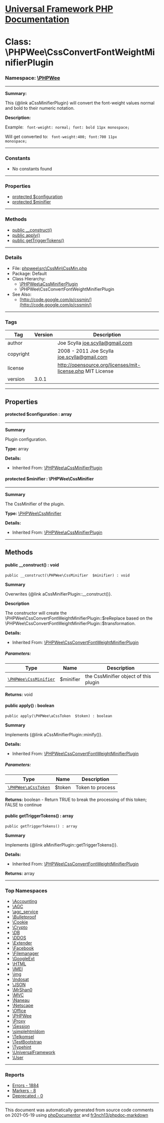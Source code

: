 # [Universal Framework PHP Documentation](../home.md)

# Class: \PHPWee\CssConvertFontWeightMinifierPlugin
### Namespace: [\PHPWee](../namespaces/PHPWee.md)
---
**Summary:**

This {@link aCssMinifierPlugin} will convert the font-weight values normal and bold to their numeric notation.

**Description:**

Example:
<code>
font-weight: normal;
font: bold 11px monospace;
</code>

Will get converted to:
<code>
font-weight:400;
font:700 11px monospace;
</code>

---
### Constants
* No constants found
---
### Properties
* [protected $configuration](../classes/PHPWee.aCssMinifierPlugin.md#property_configuration)
* [protected $minifier](../classes/PHPWee.aCssMinifierPlugin.md#property_minifier)
---
### Methods
* [public __construct()](../classes/PHPWee.CssConvertFontWeightMinifierPlugin.md#method___construct)
* [public apply()](../classes/PHPWee.CssConvertFontWeightMinifierPlugin.md#method_apply)
* [public getTriggerTokens()](../classes/PHPWee.CssConvertFontWeightMinifierPlugin.md#method_getTriggerTokens)
---
### Details
* File: [phpwee\src\CssMin\CssMin.php](../files/phpwee.src.CssMin.CssMin.md)
* Package: Default
* Class Hierarchy: 
  * [\PHPWee\aCssMinifierPlugin](../classes/PHPWee.aCssMinifierPlugin.md)
  * \PHPWee\CssConvertFontWeightMinifierPlugin
* See Also:
  * [http://code.google.com/p/cssmin/](http://code.google.com/p/cssmin/)
---
### Tags
| Tag | Version | Description |
| --- | ------- | ----------- |
| author |  | Joe Scylla <joe.scylla@gmail.com> |
| copyright |  | 2008 - 2011 Joe Scylla <joe.scylla@gmail.com> |
| license |  | http://opensource.org/licenses/mit-license.php MIT License |
| version | 3.0.1 |  |
---
## Properties
<a name="property_configuration"></a>
#### protected $configuration : array
---
**Summary**

Plugin configuration.

**Type:** array

**Details:**
* Inherited From: [\PHPWee\aCssMinifierPlugin](../classes/PHPWee.aCssMinifierPlugin.md)


<a name="property_minifier"></a>
#### protected $minifier : \PHPWee\CssMinifier
---
**Summary**

The CssMinifier of the plugin.

**Type:** <a href="../classes/PHPWee.CssMinifier.html">\PHPWee\CssMinifier</a>

**Details:**
* Inherited From: [\PHPWee\aCssMinifierPlugin](../classes/PHPWee.aCssMinifierPlugin.md)



---
## Methods
<a name="method___construct" class="anchor"></a>
#### public __construct() : void

```
public __construct(\PHPWee\CssMinifier  $minifier) : void
```

**Summary**

Overwrites {@link aCssMinifierPlugin::__construct()}.

**Description**

The constructor will create the \PHPWee\CssConvertFontWeightMinifierPlugin::$reReplace
based on the \PHPWee\CssConvertFontWeightMinifierPlugin::$transformation.

**Details:**
* Inherited From: [\PHPWee\CssConvertFontWeightMinifierPlugin](../classes/PHPWee.CssConvertFontWeightMinifierPlugin.md)
##### Parameters:
| Type | Name | Description |
| ---- | ---- | ----------- |
| <code><a href="../classes/PHPWee.CssMinifier.html">\PHPWee\CssMinifier</a></code> | $minifier  | the CssMinifier object of this plugin |

**Returns:** void


<a name="method_apply" class="anchor"></a>
#### public apply() : boolean

```
public apply(\PHPWee\aCssToken  $token) : boolean
```

**Summary**

Implements {@link aCssMinifierPlugin::minify()}.

**Details:**
* Inherited From: [\PHPWee\CssConvertFontWeightMinifierPlugin](../classes/PHPWee.CssConvertFontWeightMinifierPlugin.md)
##### Parameters:
| Type | Name | Description |
| ---- | ---- | ----------- |
| <code><a href="../classes/PHPWee.aCssToken.html">\PHPWee\aCssToken</a></code> | $token  | Token to process |

**Returns:** boolean - Return TRUE to break the processing of this token; FALSE to continue


<a name="method_getTriggerTokens" class="anchor"></a>
#### public getTriggerTokens() : array

```
public getTriggerTokens() : array
```

**Summary**

Implements {@link aMinifierPlugin::getTriggerTokens()}.

**Details:**
* Inherited From: [\PHPWee\CssConvertFontWeightMinifierPlugin](../classes/PHPWee.CssConvertFontWeightMinifierPlugin.md)

**Returns:** array



---

### Top Namespaces

* [\Accounting](../namespaces/Accounting.md)
* [\AGC](../namespaces/AGC.md)
* [\agc_service](../namespaces/agc_service.md)
* [\Bulletproof](../namespaces/Bulletproof.md)
* [\Cookie](../namespaces/Cookie.md)
* [\Crypto](../namespaces/Crypto.md)
* [\DB](../namespaces/DB.md)
* [\DDOS](../namespaces/DDOS.md)
* [\Extender](../namespaces/Extender.md)
* [\Facebook](../namespaces/Facebook.md)
* [\Filemanager](../namespaces/Filemanager.md)
* [\GoogleExt](../namespaces/GoogleExt.md)
* [\HTML](../namespaces/HTML.md)
* [\IMEI](../namespaces/IMEI.md)
* [\img](../namespaces/img.md)
* [\Indosat](../namespaces/Indosat.md)
* [\JSON](../namespaces/JSON.md)
* [\MrShan0](../namespaces/MrShan0.md)
* [\MVC](../namespaces/MVC.md)
* [\Naneau](../namespaces/Naneau.md)
* [\Netscape](../namespaces/Netscape.md)
* [\Office](../namespaces/Office.md)
* [\PHPWee](../namespaces/PHPWee.md)
* [\Proxy](../namespaces/Proxy.md)
* [\Session](../namespaces/Session.md)
* [\simplehtmldom](../namespaces/simplehtmldom.md)
* [\Telkomsel](../namespaces/Telkomsel.md)
* [\TestBootstrap](../namespaces/TestBootstrap.md)
* [\Typehint](../namespaces/Typehint.md)
* [\UniversalFramework](../namespaces/UniversalFramework.md)
* [\User](../namespaces/User.md)

---

### Reports
* [Errors - 1884](../reports/errors.md)
* [Markers - 8](../reports/markers.md)
* [Deprecated - 0](../reports/deprecated.md)

---

This document was automatically generated from source code comments on 2021-05-19 using [phpDocumentor](http://www.phpdoc.org/) and [fr3nch13/phpdoc-markdown](https://github.com/fr3nch13/phpdoc-markdown)
